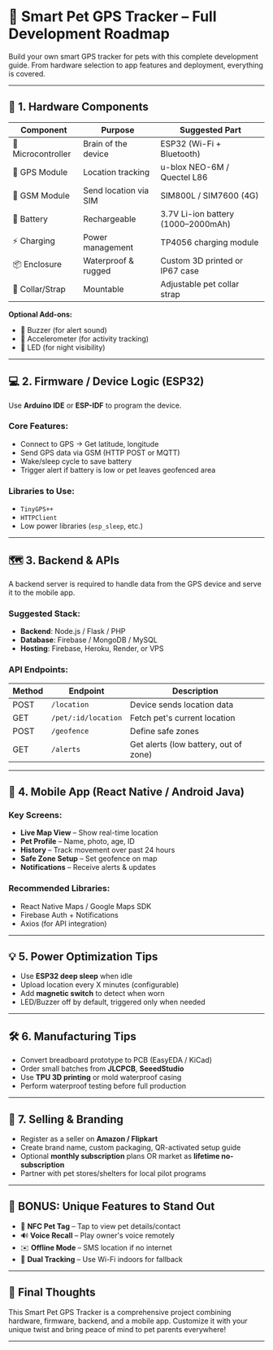 # 🐶 Smart Pet GPS Tracker – Full Development Roadmap

Build your own smart GPS tracker for pets with this complete development guide. From hardware selection to app features and deployment, everything is covered.

---

## 🔧 1. Hardware Components

| Component        | Purpose                  | Suggested Part                      |
|------------------|--------------------------|-------------------------------------|
| 🧠 Microcontroller | Brain of the device       | ESP32 (Wi-Fi + Bluetooth)           |
| 📍 GPS Module     | Location tracking        | u-blox NEO-6M / Quectel L86         |
| 📶 GSM Module     | Send location via SIM    | SIM800L / SIM7600 (4G)              |
| 🔋 Battery        | Rechargeable             | 3.7V Li-ion battery (1000–2000mAh)  |
| ⚡ Charging       | Power management         | TP4056 charging module              |
| 📦 Enclosure      | Waterproof & rugged      | Custom 3D printed or IP67 case      |
| 🐾 Collar/Strap   | Mountable                | Adjustable pet collar strap         |

**Optional Add-ons:**
- 📢 Buzzer (for alert sound)
- 🧠 Accelerometer (for activity tracking)
- 🔦 LED (for night visibility)

---

## 💻 2. Firmware / Device Logic (ESP32)

Use **Arduino IDE** or **ESP-IDF** to program the device.

### Core Features:
- Connect to GPS → Get latitude, longitude
- Send GPS data via GSM (HTTP POST or MQTT)
- Wake/sleep cycle to save battery
- Trigger alert if battery is low or pet leaves geofenced area

### Libraries to Use:
- `TinyGPS++`
- `HTTPClient`
- Low power libraries (`esp_sleep`, etc.)

---

## 🗺️ 3. Backend & APIs

A backend server is required to handle data from the GPS device and serve it to the mobile app.

### Suggested Stack:
- **Backend**: Node.js / Flask / PHP
- **Database**: Firebase / MongoDB / MySQL
- **Hosting**: Firebase, Heroku, Render, or VPS

### API Endpoints:
| Method | Endpoint                 | Description                        |
|--------|--------------------------|------------------------------------|
| POST   | `/location`              | Device sends location data         |
| GET    | `/pet/:id/location`      | Fetch pet's current location       |
| POST   | `/geofence`              | Define safe zones                  |
| GET    | `/alerts`                | Get alerts (low battery, out of zone) |

---

## 📱 4. Mobile App (React Native / Android Java)

### Key Screens:
- **Live Map View** – Show real-time location
- **Pet Profile** – Name, photo, age, ID
- **History** – Track movement over past 24 hours
- **Safe Zone Setup** – Set geofence on map
- **Notifications** – Receive alerts & updates

### Recommended Libraries:
- React Native Maps / Google Maps SDK
- Firebase Auth + Notifications
- Axios (for API integration)

---

## 💡 5. Power Optimization Tips

- Use **ESP32 deep sleep** when idle
- Upload location every X minutes (configurable)
- Add **magnetic switch** to detect when worn
- LED/Buzzer off by default, triggered only when needed

---

## 🛠️ 6. Manufacturing Tips

- Convert breadboard prototype to PCB (EasyEDA / KiCad)
- Order small batches from **JLCPCB**, **SeeedStudio**
- Use **TPU 3D printing** or mold waterproof casing
- Perform waterproof testing before full production

---

## 🛒 7. Selling & Branding

- Register as a seller on **Amazon / Flipkart**
- Create brand name, custom packaging, QR-activated setup guide
- Optional **monthly subscription** plans OR market as **lifetime no-subscription**
- Partner with pet stores/shelters for local pilot programs

---

## 🎁 BONUS: Unique Features to Stand Out

- 📱 **NFC Pet Tag** – Tap to view pet details/contact
- 🔊 **Voice Recall** – Play owner's voice remotely
- ✉️ **Offline Mode** – SMS location if no internet
- 📡 **Dual Tracking** – Use Wi-Fi indoors for fallback

---

## 📌 Final Thoughts

This Smart Pet GPS Tracker is a comprehensive project combining hardware, firmware, backend, and a mobile app. Customize it with your unique twist and bring peace of mind to pet parents everywhere!

---
